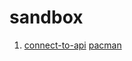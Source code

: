 # sandbox

<ol>
  <li>
    <a href="https://yurifyodorov.github.io/sandbox/connect-to-api/">connect-to-api</a>
    <a href="https://yurifyodorov.github.io/sandbox/pacman/">pacman</a>
  </li>
</ol>
